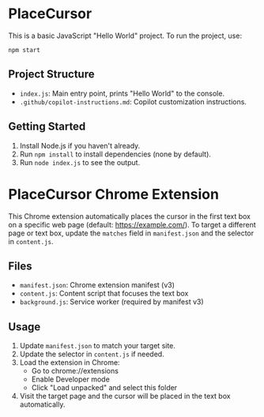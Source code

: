 # PlaceCursor

This is a basic JavaScript "Hello World" project. To run the project, use:

```
npm start
```

## Project Structure
- `index.js`: Main entry point, prints "Hello World" to the console.
- `.github/copilot-instructions.md`: Copilot customization instructions.

## Getting Started
1. Install Node.js if you haven't already.
2. Run `npm install` to install dependencies (none by default).
3. Run `node index.js` to see the output.

# PlaceCursor Chrome Extension

This Chrome extension automatically places the cursor in the first text box on a specific web page (default: https://example.com/). To target a different page or text box, update the `matches` field in `manifest.json` and the selector in `content.js`.

## Files
- `manifest.json`: Chrome extension manifest (v3)
- `content.js`: Content script that focuses the text box
- `background.js`: Service worker (required by manifest v3)

## Usage
1. Update `manifest.json` to match your target site.
2. Update the selector in `content.js` if needed.
3. Load the extension in Chrome:
   - Go to chrome://extensions
   - Enable Developer mode
   - Click "Load unpacked" and select this folder
4. Visit the target page and the cursor will be placed in the text box automatically.
